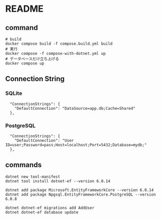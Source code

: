 # README

## command

```shell
# build
docker compose build -f compose.build.yml build
# 実行
docker compose -f compose-with-dotnet.yml up
# データベースだけ立ち上げる
docker compose up
```

## Connection String

### SQLite

```
  "ConnectionStrings": {
    "DefaultConnection": "DataSource=app.db;Cache=Shared"
  },
```

### PostgreSQL

```
  "ConnectionStrings": {
    "DefaultConnection": "User ID=user;Password=pass;Host=localhost;Port=5432;Database=mydb;"
  },
```

## commands

```shell
dotnet new tool-manifest
dotnet tool install dotnet-ef --version 6.0.14
```

```shell
dotnet add package Microsoft.EntityFrameworkCore --version 6.0.14
dotnet add package Npgsql.EntityFrameworkCore.PostgreSQL --version 6.0.8
```

```shell
dotnet dotnet-ef migrations add AddUser
dotnet dotnet-ef database update
```
